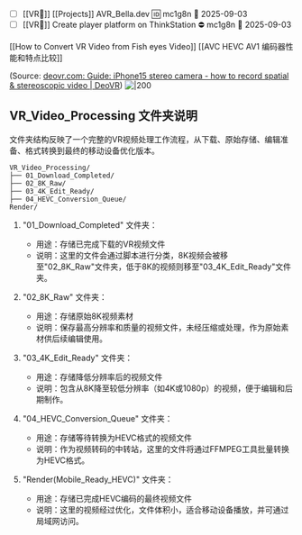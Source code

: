 
- [ ] [[VR🥽]]  [[Projects]]  AVR_Bella.dev 🆔 mc1g8n  📅 2025-09-03
- [ ] [[VR🥽]] Create player platform on ThinkStation ⛔ mc1g8n 📅 2025-09-03

[[How to Convert VR Video from Fish eyes Video]]
[[AVC HEVC AV1 编码器性能和特点比较]]

(Source:  [deovr.com: Guide: iPhone15 stereo camera - how to record spatial & stereoscopic video | DeoVR](https://deovr.com/blog/90-iphone15-stereo-camera))
![|200](https://cdn-vr.deovr.com/blog/images/15950-blobid0.jpg)



## VR_Video_Processing 文件夹说明

文件夹结构反映了一个完整的VR视频处理工作流程，从下载、原始存储、编辑准备、格式转换到最终的移动设备优化版本。

```
VR_Video_Processing/
├── 01_Download_Completed/
├── 02_8K_Raw/
├── 03_4K_Edit_Ready/
├── 04_HEVC_Conversion_Queue/
Render/
```

1. "01_Download_Completed" 文件夹：
   - 用途：存储已完成下载的VR视频文件
   - 说明：这里的文件会通过脚本进行分类，8K视频会被移至"02_8K_Raw"文件夹，低于8K的视频则移至"03_4K_Edit_Ready"文件夹。

2. "02_8K_Raw" 文件夹：
   - 用途：存储原始8K视频素材
   - 说明：保存最高分辨率和质量的视频文件，未经压缩或处理，作为原始素材供后续编辑使用。

3. "03_4K_Edit_Ready" 文件夹：
   - 用途：存储降低分辨率后的视频文件
   - 说明：包含从8K降至较低分辨率（如4K或1080p）的视频，便于编辑和后期制作。

4. "04_HEVC_Conversion_Queue" 文件夹：
   - 用途：存储等待转换为HEVC格式的视频文件
   - 说明：作为视频转码的中转站，这里的文件将通过FFMPEG工具批量转换为HEVC格式。

5. "Render(Mobile_Ready_HEVC)" 文件夹：
   - 用途：存储已完成HEVC编码的最终视频文件
   - 说明：这里的视频经过优化，文件体积小，适合移动设备播放，并可通过局域网访问。
